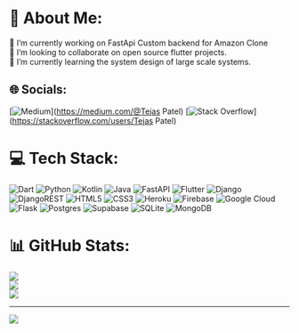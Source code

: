 # 💫 About Me:
🔭 I’m currently working on FastApi Custom backend for Amazon Clone<br>👯 I’m looking to collaborate on open source flutter projects.<br>🌱 I’m currently learning the system design of large scale systems.<br>


## 🌐 Socials:
[![Medium](https://img.shields.io/badge/Medium-12100E?logo=medium&logoColor=white)](https://medium.com/@Tejas Patel) [![Stack Overflow](https://img.shields.io/badge/-Stackoverflow-FE7A16?logo=stack-overflow&logoColor=white)](https://stackoverflow.com/users/Tejas Patel) 

# 💻 Tech Stack:
![Dart](https://img.shields.io/badge/dart-%230175C2.svg?style=for-the-badge&logo=dart&logoColor=white) ![Python](https://img.shields.io/badge/python-3670A0?style=for-the-badge&logo=python&logoColor=ffdd54) ![Kotlin](https://img.shields.io/badge/kotlin-%230095D5.svg?style=for-the-badge&logo=kotlin&logoColor=white) ![Java](https://img.shields.io/badge/java-%23ED8B00.svg?style=for-the-badge&logo=java&logoColor=white) ![FastAPI](https://img.shields.io/badge/FastAPI-005571?style=for-the-badge&logo=fastapi) ![Flutter](https://img.shields.io/badge/Flutter-%2302569B.svg?style=for-the-badge&logo=Flutter&logoColor=white) ![Django](https://img.shields.io/badge/django-%23092E20.svg?style=for-the-badge&logo=django&logoColor=white) ![DjangoREST](https://img.shields.io/badge/DJANGO-REST-ff1709?style=for-the-badge&logo=django&logoColor=white&color=ff1709&labelColor=gray) ![HTML5](https://img.shields.io/badge/html5-%23E34F26.svg?style=for-the-badge&logo=html5&logoColor=white) ![CSS3](https://img.shields.io/badge/css3-%231572B6.svg?style=for-the-badge&logo=css3&logoColor=white) ![Heroku](https://img.shields.io/badge/heroku-%23430098.svg?style=for-the-badge&logo=heroku&logoColor=white) ![Firebase](https://img.shields.io/badge/firebase-%23039BE5.svg?style=for-the-badge&logo=firebase) ![Google Cloud](https://img.shields.io/badge/Google%20Cloud-%234285F4.svg?style=for-the-badge&logo=google-cloud&logoColor=white) ![Flask](https://img.shields.io/badge/flask-%23000.svg?style=for-the-badge&logo=flask&logoColor=white) ![Postgres](https://img.shields.io/badge/postgres-%23316192.svg?style=for-the-badge&logo=postgresql&logoColor=white) 	![Supabase](https://img.shields.io/badge/Supabase-3ECF8E?style=for-the-badge&logo=supabase&logoColor=white) ![SQLite](https://img.shields.io/badge/sqlite-%2307405e.svg?style=for-the-badge&logo=sqlite&logoColor=white) ![MongoDB](https://img.shields.io/badge/MongoDB-%234ea94b.svg?style=for-the-badge&logo=mongodb&logoColor=white)
# 📊 GitHub Stats:
![](https://github-readme-stats.vercel.app/api?username=TejasPatel3300&theme=default&hide_border=false&include_all_commits=false&count_private=false)<br/>
![](https://github-readme-streak-stats.herokuapp.com/?user=TejasPatel3300&theme=default&hide_border=false)<br/>
![](https://github-readme-stats.vercel.app/api/top-langs/?username=TejasPatel3300&theme=default&hide_border=false&include_all_commits=false&count_private=false&layout=compact)

---
[![](https://visitcount.itsvg.in/api?id=TejasPatel3300&icon=0&color=1)](https://visitcount.itsvg.in)
